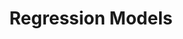 ---
layout: page
title: Regression Models
description: Developed as part of the Computer Graphics Theory and Application (GCT522) course, this Unity3D project explores procedural generation and shader-based weather effects to create a dynamic and immersive environment. The terrain is procedurally populated with rivers, trees, and plants, while the player spawns at a random location and must navigate the landscape to find a camp. Realistic weather effects, including wind, rain, and lightning, enhance both the visual atmosphere and gameplay challenge. Inspired by Valheim’s aesthetic, the project emphasizes dramatic night weather, adding depth and intensity to the experience.
img: assets/img/game.gif
redirect: https://github.com/adeerkhan/GCT522
importance: 1
category: work
---